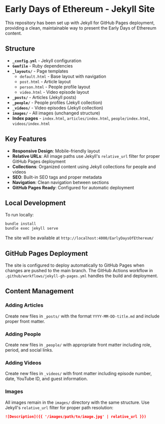 # Early Days of Ethereum - Jekyll Site

This repository has been set up with Jekyll for GitHub Pages deployment, providing a clean, maintainable way to present the Early Days of Ethereum content.

## Structure

- **`_config.yml`** - Jekyll configuration
- **`Gemfile`** - Ruby dependencies
- **`_layouts/`** - Page templates
  - `default.html` - Base layout with navigation
  - `post.html` - Article layout
  - `person.html` - People profile layout
  - `video.html` - Video episode layout
- **`_posts/`** - Articles (Jekyll posts)
- **`_people/`** - People profiles (Jekyll collection)
- **`_videos/`** - Video episodes (Jekyll collection)
- **`images/`** - All images (unchanged structure)
- **Index pages** - `index.html`, `articles/index.html`, `people/index.html`, `videos/index.html`

## Key Features

- **Responsive Design**: Mobile-friendly layout
- **Relative URLs**: All image paths use Jekyll's `relative_url` filter for proper GitHub Pages deployment
- **Collections**: Organized content using Jekyll collections for people and videos
- **SEO**: Built-in SEO tags and proper metadata
- **Navigation**: Clean navigation between sections
- **GitHub Pages Ready**: Configured for automatic deployment

## Local Development

To run locally:

```bash
bundle install
bundle exec jekyll serve
```

The site will be available at `http://localhost:4000/EarlyDaysOfEthereum/`

## GitHub Pages Deployment

The site is configured to deploy automatically to GitHub Pages when changes are pushed to the main branch. The GitHub Actions workflow in `.github/workflows/jekyll-gh-pages.yml` handles the build and deployment.

## Content Management

### Adding Articles
Create new files in `_posts/` with the format `YYYY-MM-DD-title.md` and include proper front matter.

### Adding People
Create new files in `_people/` with appropriate front matter including role, period, and social links.

### Adding Videos
Create new files in `_videos/` with front matter including episode number, date, YouTube ID, and guest information.

### Images
All images remain in the `images/` directory with the same structure. Use Jekyll's `relative_url` filter for proper path resolution:

```markdown
![Description]({{ '/images/path/to/image.jpg' | relative_url }})
```
